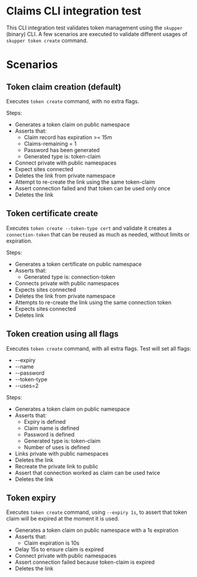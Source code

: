 # Claims CLI integration test

This CLI integration test validates token management using the
`skupper` (binary) CLI. A few scenarios are executed to validate
different usages of `skupper token create` command.

# Scenarios

## Token claim creation (default)

Executes `token create` command, with no extra flags.

Steps:
* Generates a token claim on public namespace
* Asserts that:
  * Claim record has expiration >= 15m
  * Claims-remaining = 1
  * Password has been generated
  * Generated type is: token-claim
* Connect private with public namespaces
* Expect sites connected
* Deletes the link from private namespace
* Attempt to re-create the link using the same token-claim
* Assert connection failed and that token can be used only once
* Deletes the link
  
## Token certificate create

Executes `token create --token-type cert` and validate it
creates a `connection-token` that can be reused as much
as needed, without limits or expiration.

Steps:
* Generates a token certificate on public namespace
* Asserts that:
  * Generated type is: connection-token
* Connects private with public namespaces
* Expects sites connected
* Deletes the link from private namespace
* Attempts to re-create the link using the same connection token
* Expects sites connected
* Deletes link

## Token creation using all flags

Executes `token create` command, with all extra flags.
Test will set all flags:
* --expiry
* --name
* --password
* --token-type
* --uses=2

Steps:
* Generates a token claim on public namespace
* Asserts that:
  * Expiry is defined
  * Claim name is defined
  * Password is defined
  * Generated type is: token-claim
  * Number of uses is defined
* Links private with public namespaces
* Deletes the link
* Recreate the private link to public
* Assert that connection worked as claim can be used twice
* Deletes the link

## Token expiry

Executes `token create` command, using `--expiry 1s`, to assert
that token claim will be expired at the moment it is used.

* Generates a token claim on public namespace with a 1s expiration
* Asserts that:
  * Claim expiration is 10s
* Delay 15s to ensure claim is expired
* Connect private with public namespaces
* Assert connection failed because token-claim is expired
* Deletes the link
